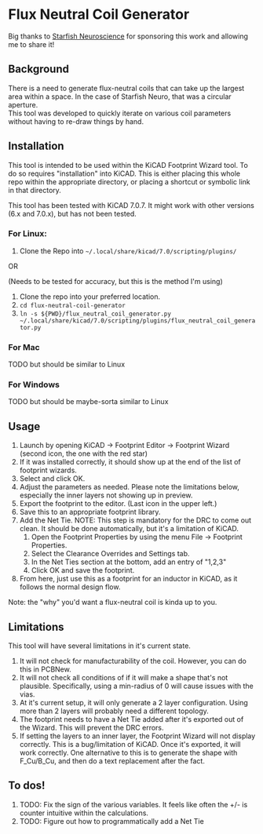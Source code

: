 # Flux Neutral Coil Generator

Big thanks to [Starfish Neuroscience](https://starfishneuroscience.com/) for sponsoring this work and allowing me to share it!

## Background

There is a need to generate flux-neutral coils that can take up the largest area
within a space.  In the case of Starfish Neuro, that was a circular aperture.  
This tool was developed to quickly iterate on various coil parameters without
having to re-draw things by hand.

## Installation

This tool is intended to be used within the KiCAD Footprint Wizard tool. To do
so requires "installation" into KiCAD.  This is either placing this whole repo
within the appropriate directory, or placing a shortcut or symbolic link in that
directory.

This tool has been tested with KiCAD 7.0.7.  It might work with other versions
(6.x and 7.0.x), but has not been tested. 

### For Linux:
1. Clone the Repo into `~/.local/share/kicad/7.0/scripting/plugins/`

OR 

(Needs to be tested for accuracy, but this is the method I'm using)
1. Clone the repo into your preferred location.
2. `cd flux-neutral-coil-generator`
3. `ln -s ${PWD}/flux_neutral_coil_generator.py ~/.local/share/kicad/7.0/scripting/plugins/flux_neutral_coil_generator.py`

### For Mac

TODO but should be similar to Linux

### For Windows

TODO but should be maybe-sorta similar to Linux

## Usage

1. Launch by opening KiCAD -> Footprint Editor -> Footprint Wizard (second icon, the one with the red star)
1. If it was installed correctly, it should show up at the end of the list of footprint wizards.
1. Select and click OK. 
1. Adjust the parameters as needed.  Please note the limitations below, especially the inner layers not showing up in preview.
1. Export the footprint to the editor. (Last icon in the upper left.)
1. Save this to an appropriate footprint library.  
1. Add the Net Tie.  NOTE: This step is mandatory for the DRC to come out clean.  It should be done automatically, but it's a limitation of KiCAD. 
    1. Open the Footprint Properties by using the menu File -> Footprint Properties.
    1. Select the Clearance Overrides and Settings tab.
    1. In the Net Ties section at the bottom, add an entry of "1,2,3"
    1. Click OK and save the footprint. 
1. From here, just use this as a footprint for an inductor in KiCAD, as it follows the normal design flow.

Note: the "why" you'd want a flux-neutral coil is kinda up to you.  

## Limitations

This tool will have several limitations in it's current state.

1. It will not check for manufacturability of the coil.  However, you can do this in PCBNew.
1. It will not check all conditions of if it will make a shape that's not plausible.  Specifically, using a min-radius of 0 will cause issues with the vias. 
1. At it's current setup, it will only generate a 2 layer configuration. Using more than 2 layers will probably need a different topology.
1. The footprint needs to have a Net Tie added after it's exported out of the Wizard.  This will prevent the DRC errors.
1. If setting the layers to an inner layer, the Footprint Wizard will not display correctly.  This is a bug/limitation of KiCAD.  Once it's exported, it will work correctly.  One alternative to this is to generate the shape with F_Cu/B_Cu, and then do a text replacement after the fact.

## To dos!

1. TODO: Fix the sign of the various variables. It feels like often the +/- is counter intuitive within the calculations.
1. TODO: Figure out how to programmatically add a Net Tie
